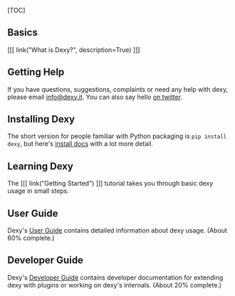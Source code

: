 [TOC]

## Basics

[[[ link("What is Dexy?", description=True) ]]]

## Getting Help

If you have questions, suggestions, complaints or need any help with dexy,
please email <info@dexy.it>. You can also say hello [on twitter](https://twitter.com/dexyit).

## Installing Dexy

The short version for people familiar with Python packaging is `pip install
dexy`, but here's [install docs](/install) with a lot more
detail.

## Learning Dexy

The [[[ link("Getting Started") ]]] tutorial takes you through basic dexy usage in small steps.

## User Guide

Dexy's [User Guide](http://dexy.github.io/dexy-user-guide) contains detailed
information about dexy usage. (About 60% complete.)

## Developer Guide

Dexy's [Developer Guide](http://dexy.github.io/dexy) contains developer
documentation for extending dexy with plugins or working on dexy's internals.
(About 20% complete.)
